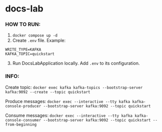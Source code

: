 # docs-lab
### HOW TO RUN:
1. ``docker compose up -d``
2. Create ``.env`` file. Example:
```
WRITE_TYPE=KAFKA
KAFKA_TOPIC=quickstart
```
3. Run DocsLabApplication locally. Add ``.env`` to its configuration.


### INFO:
Create topic:
``docker exec kafka kafka-topics --bootstrap-server kafka:9092 --create --topic quickstart``

Produce messages:
``docker exec --interactive --tty kafka kafka-console-producer --bootstrap-server kafka:9092 --topic quickstart``

Consume messages:
``docker exec --interactive --tty kafka kafka-console-consumer --bootstrap-server kafka:9092 --topic quickstart --from-beginning``

